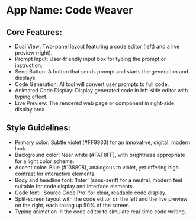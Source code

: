 # **App Name**: Code Weaver

## Core Features:

- Dual View: Two-panel layout featuring a code editor (left) and a live preview (right).
- Prompt Input: User-friendly input box for typing the prompt or instruction.
- Send Button: A button that sends prompt and starts the generation and displays.
- Code Generation: AI tool will convert user prompts to full code.
- Animated Code Display: Display generated code in left-side editor with typing effect.
- Live Preview: The rendered web page or component in right-side display area

## Style Guidelines:

- Primary color: Subtle violet (#FF9933) for an innovative, digital, modern look.
- Background color: Near white (#FAF8FF), with brightness appropriate for a light color scheme.
- Accent color: Blue (#138808), analogous to violet, yet offering high contrast for interactive elements.
- Body and headline font: 'Inter' (sans-serif) for a neutral, modern feel suitable for code display and interface elements.
- Code font: 'Source Code Pro' for clear, readable code display.
- Split-screen layout with the code editor on the left and the live preview on the right, each taking up 50% of the screen.
- Typing animation in the code editor to simulate real-time code writing.